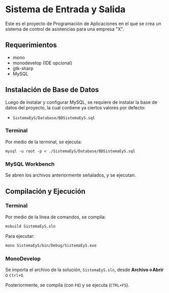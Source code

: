 # Sistema de Entrada y Salida

Este es el proyecto de Programación de Aplicaciones en el que se crea un sistema de control de asistencias para una empresa "X".

## Requerimientos

- mono
- monodevelop (IDE opcional)
- gtk-sharp
- MySQL

## Instalación de Base de Datos

Luego de instalar y configurar MySQL, se requiere de instalar la base de datos del proyecto, la cual contiene ya ciertos valores por defecto:

- `SistemaEyS/Database/BDSistemaEyS.sql`

### Terminal

Por medio de la terminal, se ejecuta:

```
mysql -u root -p < ./SistemaEyS/Database/BDSistemaEyS.sql
```

### MySQL Workbench

Se abren los archivos anteriormente señalados, y se ejecutan.

## Compilación y Ejecución

### Terminal

Por medio de la línea de comandos, se compila:

```sh
msbuild SistemaEyS.sln
```

Para ejecutar:

```sh
mono SistemaEyS/bin/Debug/SistemaEyS.exe
```

### MonoDevelop

Se importa el archivo de la solución, `SistemaEyS.sln`, desde **Archivo->Abrir** ó `Ctrl+O`.

Posteriormente, se compila (con `F8`) y se ejecuta (`CTRL+F5`).
